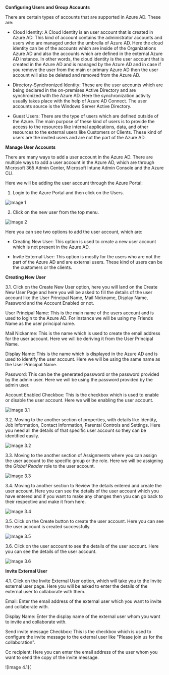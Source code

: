 **Configuring Users and Group Accounts**

There are certain types of accounts that are supported in Azure AD. These are:

- Cloud Identity: A Cloud Identity is an user account that is created in Azure AD. This kind of account contains the administrator accounts and users who are managed under the umbrella of Azure AD. Here the cloud identity can be of the accounts which are inside of the Organizations Azure AD and also the accounts which are defined in the external Azure AD instance. In other words, the cloud identity is the user account that is created in the Azure AD and is managed by the Azure AD and in case if you remove the user from the main or primary Azure AD then the user account will also be deleted and removed from the Azure AD.

- Directory-Synchronized Identity: These are the user accounts which are being declared in the on-premises Active Directory and are synchronized with the Azure AD. Here the synchronization activity usually takes place with the help of Azure AD Connect. The user accounts source is the Windows Server Active Directory.

- Guest Users: There are the type of users which are defined outside of the Azure. The main purpose of these kind of users is to provide the access to the resources like internal applications, data, and other resources to the external users like Customers or Clients. These kind of users are the invited users and are not the part of the Azure AD.

**Manage User Accounts**

There are many ways to add a user account in the Azure AD. There are multiple ways to add a user account in the Azure AD, which are through Microsoft 365 Admin Center, Microsoft Intune Admin Console and the Azure CLI.

Here we will be adding the user account through the Azure Portal:

1. Login to the Azure Portal and then click on the Users.

![Image 1](https://github.com/cloud-devops-enthusiast/Microsoft-Azure/blob/5028265d7818ae1fdfb996f29dbf260e1d762149/Images/Screenshot%202023-07-02%20125813.png)

2. Click on the new user from the top menu.

![Image 2](https://github.com/cloud-devops-enthusiast/Microsoft-Azure/blob/5028265d7818ae1fdfb996f29dbf260e1d762149/Images/Screenshot%202023-07-01%20214334.png)

Here you can see two options to add the user account, which are:

- Creating New User: This option is used to create a new user account which is not present in the Azure AD. 

- Invite External User: This option is mostly for the users who are not the part of the Azure AD and are external users. These kind of users can be the customers or the clients.

**Creating New User**

3.1. Click on the Create New User option, here you will land on the Create New User Page and here you will be asked to fill the details of the user account like the User Principal Name, Mail Nickname, Display Name, Password and the Account Enabled or not.

User Principal Name: This is the main name of the users account and is used to login to the Azure AD. For instance we will be using my Friends Name as the user principal name.

Mail Nickanme: This is the name which is used to create the email address for the user account. Here we will be deriving it from the User Principal Name.

Display Name: This is the name which is displayed in the Azure AD and is used to identify the user account. Here we will be using the same name as the User Principal Name.

Password: This can be the generated password or the password provided by the admin user. Here we will be using the password provided by the admin user.

Account Enabled Checkbox: This is the checkbox which is used to enable or disable the user account. Here we will be enabling the user account.

![Image 3.1](https://github.com/cloud-devops-enthusiast/Microsoft-Azure/blob/768f9f0e619932ea1b11db4d70d7c977999a30fc/Images/Screenshot%202023-07-02%20143018.png)

3.2. Moving to the another section of properties, with details like Identity, Job Information, Contact Information, Parental Controls and Settings. Here you need all the details of that specific user account so they can be identified easily.

![Image 3.2](https://github.com/cloud-devops-enthusiast/Microsoft-Azure/blob/78b3ddfeadc04fb5f776ba32a70b790f4f764f0d/Images/portal.azure.com__pwa%3D1.png)

3.3. Moving to the another section of Assignments where you can assign the user account to the specific group or the role. Here we will be assigning the *Global Reader* role to the user account.

![Image 3.3](https://github.com/cloud-devops-enthusiast/Microsoft-Azure/blob/48221dd51923c09aea3b2cd96a3b48ddbb08613b/Images/Screenshot%202023-07-02%20152148.png)

3.4. Moving to another section to Review the details entered and create the user account. Here you can see the details of the user account which you have entered and if you want to make any changes then you can go back to their respective and make it from here.

![Image 3.4](https://github.com/cloud-devops-enthusiast/Microsoft-Azure/blob/3db045d0e33d2009ca81013545097f43e96d28f4/Images/Screenshot%202023-07-02%20152626.png)

3.5. Click on the Create button to create the user account. Here you can see the user account is created successfully.

![Image 3.5](https://github.com/cloud-devops-enthusiast/Microsoft-Azure/blob/057f38d1de42a7f424d0a29998668dcf596e15bc/Images/Screenshot%202023-07-02%20152844.png)

3.6. Click on the user account to see the details of the user account. Here you can see the details of the user account.

![Image 3.6](https://github.com/cloud-devops-enthusiast/Microsoft-Azure/blob/0d6e4d18b9522e44146b043fc5f589ec68c866a3/Images/Screenshot%202023-07-02%20225315.png)

**Invite External User**

4.1. Click on the Invite External User option, which will take you to the Invite external user page. Here you will be asked to enter the details of the external user to collaborate with them.

Email: Enter the email address of the external user which you want to invite and collaborate with.

Display Name: Enter the display name of the external user whom you want to invite and collaborate with.

Send invite message Checkbox: This is the checkbox which is used to configure the invite message to the external user like "Please join us for the collaboration".

Cc recipient: Here you can enter the email address of the user whom you want to send the copy of the invite message.

![Image 4.1](